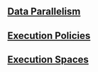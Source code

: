 ## [Data Parallelism](Data-Parallelism-API)

## [Execution Policies](Execution-Policy-API)

## [Execution Spaces](Execution-Space-API)
